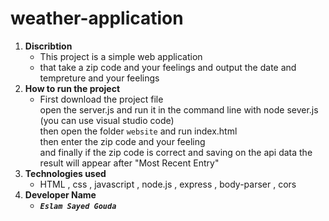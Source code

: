 # weather-application
1. **Discribtion**
   * This project is a simple web application 
   * that take a zip code and your feelings and output the date and tempreture and your feelings
2. **How to run the project**
   * First download the project file<br>
     open the server.js and run it in the command line with node sever.js (you can use visual studio code)<br>
     then open the folder `website` and run index.html<br>
     then enter the zip code and your feeling <br>
     and finally if the zip code is correct and saving on the api data the result will appear after "Most Recent Entry"
3. **Technologies used**
   * HTML , css , javascript , node.js , express , body-parser , cors
4. **Developer Name**
   * _**`Eslam Sayed Gouda`**_
